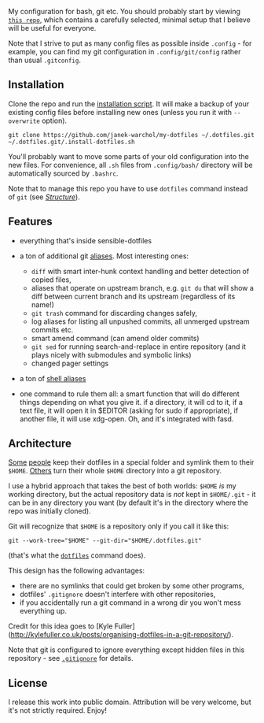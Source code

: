 My configuration for bash, git etc.  You should probably start by viewing
[`this repo`](https://github.com/janek-warchol/sensible-dotfiles), which
contains a carefully selected, minimal setup that I believe will be useful
for everyone.

Note that I strive to put as many config files as possible inside `.config` -
for example, you can find my git configuration in `.config/git/config` rather
than usual `.gitconfig`.



Installation
------------

Clone the repo and run the [installation script](.install-dotfiles.sh).
It will make a backup of your existing config files before installing new ones
(unless you run it with `--overwrite` option).

    git clone https://github.com/janek-warchol/my-dotfiles ~/.dotfiles.git
    ~/.dotfiles.git/.install-dotfiles.sh

You'll probably want to move some parts of your old configuration into
the new files.  For convenience, all `.sh` files from `.config/bash/` directory
will be automatically sourced by `.bashrc`.

Note that to manage this repo you have to use `dotfiles` command instead of `git`
(see [_Structure_](README.md#structure)).



Features
--------

- everything that's inside sensible-dotfiles

- a ton of additional git [aliases](.config/git/config). Most interesting ones:
  - `diff` with smart inter-hunk context handling and better detection of copied files,
  - aliases that operate on upstream branch, e.g. `git du` that will show a diff
    between current branch and its upstream (regardless of its name!)
  - `git trash` command for discarding changes safely,
  - log aliases for listing all unpushed commits, all unmerged upstream commits etc.
  - smart amend command (can amend older commits)
  - `git sed` for running search-and-replace in entire repository (and it plays nicely
    with submodules and symbolic links)
  - changed pager settings

- a ton of [shell aliases](.config/bash/aliases.sh)

- one command to rule them all: a smart function that will do different things
  depending on what you give it.  if a directory, it will cd to it, if a text file, 
  it will open it in $EDITOR (asking for sudo if appropriate), if another file, it will use xdg-open.  Oh, and
  it's integrated with fasd.



Architecture
------------

[Some](https://github.com/ryanb/dotfiles)
[people](http://www.anishathalye.com/2014/08/03/managing-your-dotfiles/)
keep their dotfiles in a special folder and symlink them to their `$HOME`.
[Others](https://github.com/rtomayko/dotfiles)
turn their whole `$HOME` directory into a git repository.

I use a hybrid approach that takes the best of both worlds: `$HOME` _is_
my working directory, but the actual repository data is _not_ kept in `$HOME/.git` -
it can be in any directory you want (by default it's in the directory where
the repo was initially cloned).

Git will recognize that `$HOME` is a repository only if you call it like this:

    git --work-tree="$HOME" --git-dir="$HOME/.dotfiles.git"

(that's what the [`dotfiles`](.bashrc#L4) command does).

This design has the following advantages:
- there are no symlinks that could get broken by some other programs,
- dotfiles' `.gitignore` doesn't interfere with other repositories,
- if you accidentally run a git command in a wrong dir you won't mess everything up.

Credit for this idea goes to [Kyle Fuller]
(http://kylefuller.co.uk/posts/organising-dotfiles-in-a-git-repository/).

Note that git is configured to ignore everything except hidden files in this
repository - see [`.gitignore`](.gitignore) for details.



License
-------

I release this work into public domain.  Attribution will be very welcome,
but it's not strictly required.  Enjoy!
